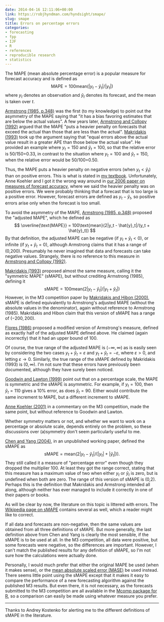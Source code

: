 ```yaml
---
date: 2014-04-16 12:11:06+00:00
link: https://robjhyndman.com/hyndsight/smape/
slug: smape
title: Errors on percentage errors
categories:
- forecasting
- fpp
- IJF
- R
- references
- reproducible research
- statistics
---
```


The MAPE (mean absolute percentage error) is a popular measure for forecast accuracy and is defined as
$$
\text{MAPE} = 100\text{mean}(|y_t - \hat{y}_t|/|y_t|)
$$
where $y_t$ denotes an observation and $\hat{y}_t$ denotes its forecast, and the mean is taken over $t$.

[Armstrong (1985, p.348)](http://www.forecastingprinciples.com/files/LRF-Ch13b.pdf) was the first (to my knowledge) to point out the asymmetry of the MAPE saying that "it has a bias favoring estimates that are below the actual values".<!-- more --> A few years later, [Armstrong and Collopy (1992)](http://dx.doi.org/10.1016/0169-2070%2892%2990008-W) argued that the MAPE "puts a heavier penalty on forecasts that exceed the actual than those that are less than the actual". [Makridakis (1993)](http://dx.doi.org/10.1016/0169-2070%2893%2990079-3) took up the argument saying that "equal errors above the actual value result in a greater APE than those below the actual value". He provided an example where $y_t=150$ and $\hat{y}_t=100$, so that the relative error is 50/150=0.33, in contrast to the situation where $y_t=100$ and $\hat{y}_t=150$, when the relative error would be 50/100=0.50.



Thus, the MAPE puts a heavier penalty on negative errors (when $y_t < {\hat{y}_t}$) than on positive errors. This is what is stated in [my textbook](http://www.otexts.org/fpp/2/5). Unfortunately, Anne Koehler and I got it the wrong way around in [our 2006 paper on measures of forecast accuracy](/publications/another-look-at-measures-of-forecast-accuracy/), where we said the heavier penalty was on positive errors. We were probably thinking that a forecast that is too large is a positive error. However, forecast errors are defined as $y_t - \hat{y}_{t}$, so positive errors arise only when the forecast is too small.





To avoid the asymmetry of the MAPE, [Armstrong (1985, p.348)](http://www.forecastingprinciples.com/files/LRF-Ch13b.pdf) proposed the "adjusted MAPE", which he defined as
$$
\overline{\text{MAPE}} = 100\text{mean}(2|y_t - \hat{y}_t|/(y_t + \hat{y}_t))
$$
By that definition, the adjusted MAPE can be negative (if $y_t+\hat{y}_t < 0$), or infinite (if $y_t+\hat{y}_t=0$), although Armstrong claims that it has a range of (0,200). Presumably he never imagined that data and forecasts can take negative values. Strangely, there is no reference to this measure in [Armstrong and Collopy (1992)](http://dx.doi.org/10.1016/0169-2070(92)90008-W).

[Makridakis (1993)](http://dx.doi.org/10.1016/0169-2070(93)90079-3) proposed almost the same measure, calling it the "symmetric MAPE" (sMAPE), but without crediting Armstrong (1985), defining it
$$
\text{sMAPE} = 100\text{mean}(2|y_t - \hat{y}_t|/|y_t + \hat{y}_t|)
$$
However, in the M3 competition paper by [Makridakis and Hibon (2000)](http://dx.doi.org/10.1016/S0169-2070%2800%2900057-1), sMAPE is defined equivalently to Armstrong's adjusted MAPE (without the absolute values in the denominator), again without reference to Armstrong (1985). Makridakis and Hibon claim that this version of sMAPE has a range of $(-200,200)$.

[Flores (1986)](http://dx.doi.org/10.1016/0305-0483(86)90013-7) proposed a modified version of Armstrong's measure, defined as exactly half of the adjusted MAPE defined above. He claimed (again incorrectly) that it had an upper bound of 100.

Of course, the true range of the adjusted MAPE is $(-\infty,\infty)$ as is easily seen by considering the two cases $y_t+\hat{y}_t = \varepsilon$ and $y_t+\hat{y}_t = -\varepsilon$, where $\varepsilon>0$, and letting $\varepsilon\rightarrow0$. Similarly, the true range of the sMAPE defined by Makridakis (1993) is $(0,\infty)$. I'm not sure that these errors have previously been documented, although they have surely been noticed.

[Goodwin and Lawton (1999)](http://dx.doi.org/10.1016/S0169-2070%2899%2900007-2) point out that on a percentage scale, the MAPE is symmetric and the sMAPE is asymmetric. For example, if $y_t =100$, then $\hat{y}_t=110$ gives a 10% error, as does $\hat{y}_t=90$. Either would contribute the same increment to MAPE, but a different increment to sMAPE.

[Anne Koehler (2001)](http://dx.doi.org/10.1016/S0169-2070%2801%2900119-4) in a commentary on the M3 competition, made the same point, but without reference to Goodwin and Lawton.

Whether symmetry matters or not, and whether we want to work on a percentage or absolute scale, depends entirely on the problem, so these discussions over (a)symmetry don't seem particularly useful to me.

[Chen and Yang (2004)](https://www.researchgate.net/publication/228774888_Assessing_forecast_accuracy_measures), in an unpublished working paper, defined the sMAPE as
$$
\text{sMAPE} = \text{mean}(2|y_t - \hat{y}_t|/(|y_t| + |\hat{y}_t|)).
$$
They still called it a measure of "percentage error" even though they dropped the multiplier 100. At least they got the range correct, stating that this measure has a maximum value of two when either $y_t$ or $\hat{y}_t$ is zero, but is undefined when both are zero. The range of this version of sMAPE is (0,2). Perhaps this is the definition that Makridakis and Armstrong intended all along, although neither has ever managed to include it correctly in one of their papers or books.

As will be clear by now, the literature on this topic is littered with errors. The [Wikipedia page on sMAPE](http://en.wikipedia.org/wiki/Symmetric_mean_absolute_percentage_error) contains several as well, which a reader might like to correct.

If all data and forecasts are non-negative, then the same values are obtained from all three definitions of sMAPE. But more generally, the last definition above from Chen and Yang is clearly the most sensible, if the sMAPE is to be used at all. In the M3 competition, all data were positive, but some forecasts were negative, so the differences are important. However, I can't match the published results for any definition of sMAPE, so I'm not sure how the calculations were actually done.

Personally, I would much prefer that either the original MAPE be used (when it makes sense), or the [mean absolute scaled error (MASE)](http://en.wikipedia.org/wiki/Mean_absolute_scaled_error) be used instead. There seems little point using the sMAPE except that it makes it easy to compare the performance of a new forecasting algorithm against the published M3 results. But even there, it is not necessary, as the forecasts submitted to the M3 competition are all available in the [Mcomp package for R](http://cran.r-project.org/web/packages/Mcomp/), so a comparison can easily be made using whatever measure you prefer.


* * *


Thanks to Andrey Kostenko for alerting me to the different definitions of sMAPE in the literature.
